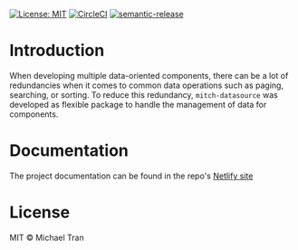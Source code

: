 [![License: MIT](https://img.shields.io/badge/License-MIT-yellow.svg)](https://opensource.org/licenses/MIT)
[![CircleCI](https://circleci.com/gh/deltoss/mitch-datasource.svg?style=svg)](https://circleci.com/gh/deltoss/mitch-datasource)
[![semantic-release](https://img.shields.io/badge/%20%20%F0%9F%93%A6%F0%9F%9A%80-semantic--release-e10079.svg)](https://github.com/semantic-release/semantic-release)

# Introduction

When developing multiple data-oriented components, there can be a lot of redundancies when it comes to common data operations such as paging, searching, or sorting. To reduce this redundancy, `mitch-datasource` was developed as flexible package to handle the management of data for components.

# Documentation

The project documentation can be found in the repo's [Netlify site](https://mitch-datasource.netlify.com)

# License

MIT © Michael Tran